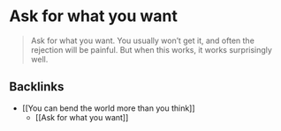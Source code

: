 # Ask for what you want
> Ask for what you want. You usually won’t get it, and often the rejection will be painful. But when this works, it works surprisingly well.

## Backlinks
* [[You can bend the world more than you think]]
	* [[Ask for what you want]]

<!-- #p1 -->

<!-- {BearID:0025C960-029B-40F6-8DD1-6C987B8F28A2-9406-000008A0924ECAB3} -->
